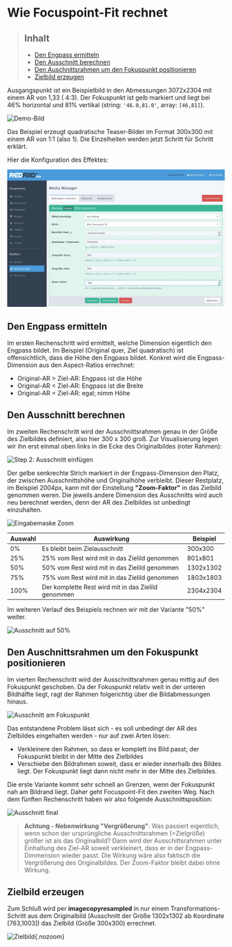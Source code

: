 # Wie **Focuspoint-Fit** rechnet

> ## Inhalt
>
> - [Den Engpass ermitteln](#efc-engpass)
> - [Den Ausschnitt berechnen](#efc-ausschnitt)
> - [Den Auschnittsrahmen um den Fokuspunkt positionieren](#efc-rahmen)
> - [Zielbild erzeugen](#efc-bild)

Ausgangspunkt ist ein Beispielbild in den Abmessungen 3072x2304 mit einem AR von 1,33 ( 4:3).
Der Fokuspunkt ist gelb
markiert und liegt bei 46% horizontal und 81% vertikal (string: `'46.0,81.0'`, array: `[46,81]`).

![Demo-Bild](demo_fp.jpg)

Das Beispiel erzeugt quadratische Teaser-Bilder im Format 300x300 mit einem AR von 1:1 (also 1).
Die Einzelheiten werden jetzt Schritt für Schritt erklärt.

Hier die Konfiguration des Effektes:

![Eingabemaske](mm_fit_config.jpg)


<a name="efc-engpass"></a>
## Den Engpass ermitteln

Im ersten Rechenschritt wird ermittelt, welche Dimension eigentlich den Engpass bildet. Im Beispiel
(Original quer, Ziel quadratisch) ist offensichtlich, dass die Höhe den Engpass bildet. Konkret wird die
Engpass-Dimension aus den Aspect-Ratios errechnet:

- Original-AR > Ziel-AR: Engpass ist die Höhe
- Original-AR < Ziel-AR: Engpass ist die Breite
- Original-AR = Ziel-AR: egal; nimm Höhe

<a name="efc-ausschnitt"></a>
## Den Ausschnitt berechnen

Im zweiten Rechenschritt wird der Ausschnittsrahmen genau in der Größe des Zielbildes definiert,
also hier 300 x 300 groß. Zur Visualisierung legen wir
ihn erst einmal oben links in die Ecke des Originalbildes (roter Rahmen):

![Step 2: Ausschnitt einfügen](demo_step2.jpg)

Der gelbe senkrechte Strich markiert in der Engpass-Dimension den Platz, der zwischen Ausschnittshöhe und Originalhöhe verbleibt.
Dieser Restplatz, im Beispiel 2004px, kann mit der Einstellung __"Zoom-Faktor"__ in das Zielbild genommen weren.
Die jeweils andere Dimension des Ausschnitts wird auch neu berechnet werden, denn der AR des Zielbildes
ist unbedingt einzuhalten.

![Eingabemaske Zoom](mm_fit_zoom.jpg)

| Auswahl | Auswirkung | Beispiel |
| ------- | ---------- | -------- |
| 0% | Es bleibt beim Zielausschnitt | 300x300 |
| 25% | 25% vom Rest wird mit in das Zielild genommen | 801x801 |
| 50% | 50% vom Rest wird mit in das Zielild genommen | 1302x1302 |
| 75% | 75% vom Rest wird mit in das Zielild genommen | 1803x1803 |
| 100% | Der komplette Rest wird mit in das Zielild genommen | 2304x2304 |

Im weiteren Verlauf des Beispiels rechnen wir mit der Variante "50%" weiter.

![Ausschnitt auf 50%](demo_50.jpg)

<a name="efc-rahmen"></a>
## Den Auschnittsrahmen um den Fokuspunkt positionieren

Im vierten Rechenschritt wird der Ausschnittsrahmen genau mittig auf den Fokuspunkt geschoben. Da der Fokuspunkt relativ weit
in der unteren Bildhälfte liegt, ragt der Rahmen folgerichtig über die Bildabmessungen hinaus.

![Ausschnitt am Fokuspunkt](demo_fp50.jpg)

Das entstandene Problem lässt sich - es soll unbedingt der AR des Zielbildes eingehalten werden - nur auf zwei Arten lösen:

- Verkleinere den Rahmen, so dass er komplett ins Bild passt; der Fokuspunkt bleibt in der Mitte des Zielbildes
- Verschiebe den Bildrahmen soweit, dass er wieder innerhalb des Bildes liegt. Der Fokuspunkt liegt dann nicht mehr in der Mitte
des Zielbildes.

Die erste Variante kommt sehr schnell an Grenzen, wenn der Fokuspunkt nah am Bildrand liegt. Daher geht Focuspoint-Fit
den zweiten Weg. Nach dem fünften Rechenschritt haben wir also folgende Ausschnittsposition:

![Ausschnitt final](demo_target.jpg)

> **Achtung - Nebenwirkung "Vergrößerung"**: Was passiert eigentlich, wenn schon der ursprüngliche Ausschnittsrahmen (=Zielgröße)
größer ist als das Originalbild?
Dann wird der Ausschittsrahmen unter Einhaltung des Ziel-AR soweit verkleinert, dass er in der Engpass-Dimmension wieder passt.
Die Wirkung wäre also faktisch die Vergrößerung des Originalbildes. Der Zoom-Faktor bleibt dabei ohne Wirkung.  

<a name="efc-bild"></a>
## Zielbild erzeugen

Zum Schluß wird per **imagecopyresampled** in nur einem Transformations-Schritt aus dem Originalbild
(Ausschnitt der Größe 1302x1302 ab Koordinate [763,1003]) das Zielbild (Größe 300x300) errechnet.

![Zielbild](demo_final.jpg){.nozoom}
